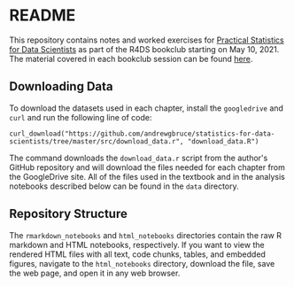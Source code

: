 # README

This repository contains notes and worked exercises for [Practical Statistics for Data Scientists](https://www.oreilly.com/library/view/practical-statistics-for/9781491952955/) as part of the R4DS bookclub starting on May 10, 2021.  The material covered in each bookclub session can be found [here](https://r4ds.github.io/bookclub-ps4ds/estimates-of-location.html).

## Downloading Data

To download the datasets used in each chapter, install the `googledrive` and `curl` and run the following line of code:

```
curl_download("https://github.com/andrewgbruce/statistics-for-data-scientists/tree/master/src/download_data.r", "download_data.R")
```

The command downloads the `download_data.r` script from the author's GitHub repository and will download the files needed for each chapter from the GoogleDrive site.  All of the files used in the textbook and in the analysis notebooks described below can be found in the `data` directory.

## Repository Structure

The `rmarkdown_notebooks` and `html_notebooks` directories contain the raw R markdown and HTML notebooks, respectively.  If you want to view the rendered HTML files with all text, code chunks, tables, and embedded figures, navigate to the `html_notebooks` directory, download the file, save the web page, and open it in any web browser. 


